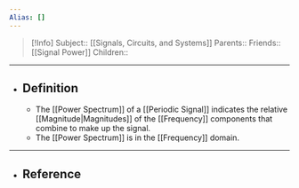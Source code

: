 ```yaml
---
Alias: []
---
```

> [!Info]
> Subject:: [[Signals, Circuits, and Systems]]
> Parents:: 
> Friends:: [[Signal Power]]
> Children:: 
---
- ## Definition
	- The [[Power Spectrum]] of a [[Periodic Signal]] indicates the relative [[Magnitude|Magnitudes]] of the [[Frequency]] components that combine to make up the signal.
	- The [[Power Spectrum]] is in the [[Frequency]] domain.
---
- ## Reference